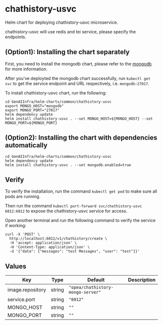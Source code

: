 # chathistory-usvc

Helm chart for deploying chathistory-usvc microservice.

chathistory-usvc will use redis and tei service, please specify the endpoints.

## (Option1): Installing the chart separately

First, you need to install the mongodb chart, please refer to the [mongodb](../mongodb) for more information.

After you've deployted the mongodb chart successfully, run `kubectl get svc` to get the service endpoint and URL respectively, i.e. `mongodb:27017`.

To install chathistory-usvc chart, run the following:

```console
cd GenAIInfra/helm-charts/common/chathistory-usvc
export MONGO_HOST="mongodb"
export MONGO_PORT="27017"
helm dependency update
helm install chathistory-usvc . --set MONGO_HOST=${MONGO_HOST} --set MONGO_PORT=${MONGO_PORT}
```

## (Option2): Installing the chart with dependencies automatically

```console
cd GenAIInfra/helm-charts/common/chathistory-usvc
helm dependency update
helm install chathistory-usvc . --set mongodb.enabled=true
```

## Verify

To verify the installation, run the command `kubectl get pod` to make sure all pods are running.

Then run the command `kubectl port-forward svc/chathistory-usvc 6012:6012` to expose the chathistory-usvc service for access.

Open another terminal and run the following command to verify the service if working:

```console
curl -X 'POST' \
  http://localhost:6012/v1/chathistory/create \
  -H 'accept: application/json' \
  -H 'Content-Type: application/json' \
  -d '{"data": {"messages": "test Messages", "user": "test"}}'
```

## Values

| Key              | Type   | Default                           | Description |
| ---------------- | ------ | --------------------------------- | ----------- |
| image.repository | string | `"opea/chathistory-mongo-server"` |             |
| service.port     | string | `"6012"`                          |             |
| MONGO_HOST       | string | `""`                              |             |
| MONGO_PORT       | string | `""`                              |             |

